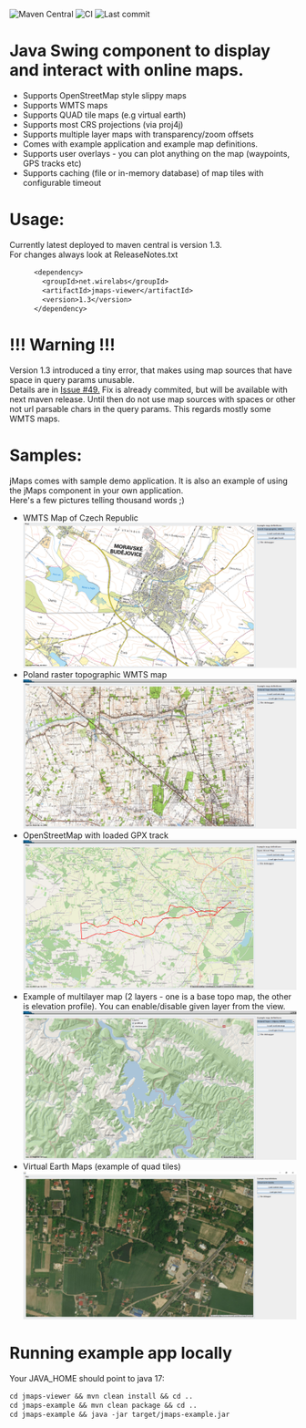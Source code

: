![Maven Central](https://img.shields.io/maven-central/v/net.wirelabs/jmaps)
![CI](https://github.com/mikey75/jmaps/actions/workflows/maven-build.yml/badge.svg)
![Last commit](https://img.shields.io/github/last-commit/mikey75/jmaps)


# Java Swing component to display and interact with online maps.

- Supports OpenStreetMap style slippy maps
- Supports WMTS maps
- Supports QUAD tile maps (e.g virtual earth)
- Supports most CRS projections (via proj4j)
- Supports multiple layer maps with transparency/zoom offsets
- Comes with example application and example map definitions.
- Supports user overlays - you can plot anything on the map (waypoints, GPS tracks etc)
- Supports caching (file or in-memory database) of map tiles with configurable timeout
  
# Usage: 

Currently latest deployed to maven central is version 1.3.<br>
For changes always look at ReleaseNotes.txt 


          <dependency>
            <groupId>net.wirelabs</groupId>
            <artifactId>jmaps-viewer</artifactId>
            <version>1.3</version>
          </dependency>
# !!! Warning !!!
Version 1.3 introduced a tiny error, that makes using map sources that have space in query params unusable.<br>
Details are in [Issue #49.](https://github.com/mikey75/jmaps/issues/49) Fix is already commited, but will be available with next maven release. Until then do 
not use map sources with spaces or other not url parsable chars in the query params. This regards mostly some WMTS maps.
# Samples:
jMaps comes with sample demo application. 
It is also an example of using the jMaps component in your own application.<br>
Here's a few pictures telling thousand words ;)
- WMTS Map of Czech Republic
![sample1](images/1.png "Sample 1")
- Poland raster topographic WMTS map
![sample2](images/2.png "Sample 2")
- OpenStreetMap with loaded GPX track
![sample3](images/3.png "Sample 3")
- Example of multilayer map (2 layers - one is a base topo map, the other is elevation profile). 
You can enable/disable given layer from the view.
![sample4](images/4.png "Sample 4")
- Virtual Earth Maps (example of quad tiles) 
![sample5](images/5.png "Sample 5")

# Running example app locally
Your JAVA_HOME should point to java 17:
```
cd jmaps-viewer && mvn clean install && cd ..
cd jmaps-example && mvn clean package && cd ..
cd jmaps-example && java -jar target/jmaps-example.jar
